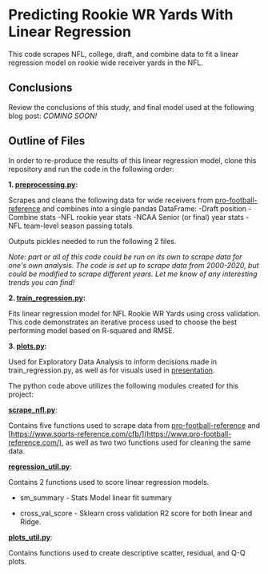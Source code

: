 # Predicting Rookie WR Yards With Linear Regression

This code scrapes NFL, college, draft, and combine data to fit a linear regression model on rookie wide receiver yards in the NFL. 

## Conclusions

Review the conclusions of this study, and final model used at the following blog post: *COMING SOON!*

## Outline of Files

In order to re-produce the results of this linear regression model, clone this repository and run the code in the following order:

**1. [preprocessing.py](https://github.com/markafunke/rookiewr-regression/blob/master/preprocessing.py/):** 

Scrapes and cleans the following data for wide receivers from [pro-football-reference](https://www.pro-football-reference.com/) and combines into a single pandas DataFrame:
    -Draft position
    -Combine stats
    -NFL rookie year stats
    -NCAA Senior (or final) year stats
    -NFL team-level season passing totals

Outputs pickles needed to run the following 2 files.

*Note: part or all of this code could be run on its own to scrape data for one's own analysis. The code is set up to scrape data from 2000-2020, but could be modified to scrape different years. Let me know of any interesting trends you can find!*

**2. [train_regression.py](https://github.com/markafunke/rookiewr-regression/blob/master/train_regression.py/):**

Fits linear regression model for NFL Rookie WR Yards using cross validation.
This code demonstrates an iterative process used to choose the best performing model based on R-squared and RMSE.

**3. [plots.py](https://github.com/markafunke/rookiewr-regression/blob/master/plots.py/):**

Used for Exploratory Data Analysis to inform decisions made in train_regression.py, as well as for visuals used in [presentation](https://github.com/markafunke/rookiewr-regression/blob/master/NFL_WR_Regression.pdf).

The python code above utilizes the following modules created for this project:

**[scrape_nfl.py](https://github.com/markafunke/rookiewr-regression/blob/master/scrape_nfl.py/)**: 

Contains five functions used to scrape 
data from [pro-football-reference](https://www.pro-football-reference.com/)  and [https://www.sports-reference.com/cfb/](https://www.pro-football-reference.com/), as well as two two functions used for cleaning the same data.

**[regression_util.py](https://github.com/markafunke/rookiewr-regression/blob/master/regression_util.py/)**: 

Contains 2 functions used to score linear regression models.

- sm_summary - Stats Model linear fit summary

- cross_val_score - Sklearn cross validation R2 score for both linear and Ridge.

**[plots_util.py](https://github.com/markafunke/rookiewr-regression/blob/master/plots_util.py/)**: 

Contains functions used to create descriptive scatter, residual, and Q-Q plots.
